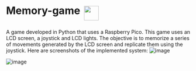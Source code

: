 # Memory-game ­­­<img src="https://github.com/YasserManouzi/Memory-game/assets/79117423/0296e8a0-d13c-470f-bf5f-029dd432bc21" height="40" style="vertical-align:top; margin:4px">

A game developed in Python that uses a Raspberry Pico.
This game uses an LCD screen, a joystick and LCD lights. The objective is to memorize a series of movements generated by the LCD screen and replicate them using the joystick. Here are screenshots of the implemented system:
![image](https://github.com/YasserManouzi/Memory-game/assets/79117423/4b13679c-c8f9-4073-a9ce-fa75fd305213)

![image](https://github.com/YasserManouzi/Memory-game/assets/79117423/fc613912-64eb-4535-b8a2-03d0902d4a4c)

